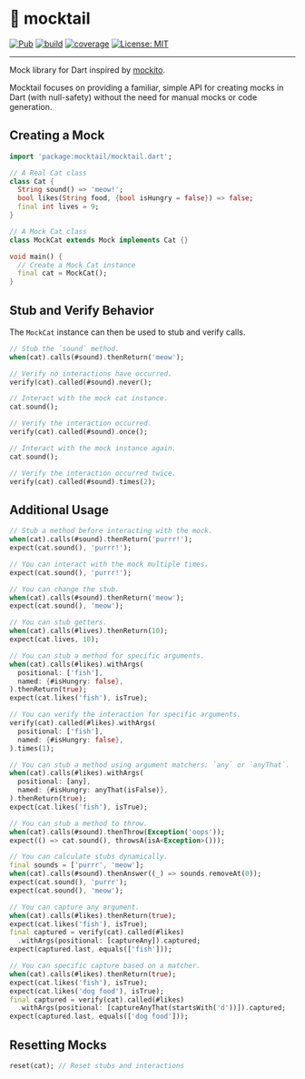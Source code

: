 # 🍹 mocktail

[![Pub](https://img.shields.io/pub/v/mocktail.svg)](https://pub.dev/packages/mocktail)
[![build](https://github.com/felangel/mocktail/workflows/build/badge.svg)](https://github.com/felangel/mocktail/actions)
[![coverage](https://raw.githubusercontent.com/felangel/mocktail/main/coverage_badge.svg)](https://github.com/felangel/mocktail/actions)
[![License: MIT](https://img.shields.io/badge/license-MIT-purple.svg)](https://opensource.org/licenses/MIT)

---

Mock library for Dart inspired by [mockito](https://pub.dev/packages/mockito).

Mocktail focuses on providing a familiar, simple API for creating mocks in Dart (with null-safety) without the need for manual mocks or code generation.

## Creating a Mock

```dart
import 'package:mocktail/mocktail.dart';

// A Real Cat class
class Cat {
  String sound() => 'meow!';
  bool likes(String food, {bool isHungry = false}) => false;
  final int lives = 9;
}

// A Mock Cat class
class MockCat extends Mock implements Cat {}

void main() {
  // Create a Mock Cat instance
  final cat = MockCat();
}
```

## Stub and Verify Behavior

The `MockCat` instance can then be used to stub and verify calls.

```dart
// Stub the `sound` method.
when(cat).calls(#sound).thenReturn('meow');

// Verify no interactions have occurred.
verify(cat).called(#sound).never();

// Interact with the mock cat instance.
cat.sound();

// Verify the interaction occurred.
verify(cat).called(#sound).once();

// Interact with the mock instance again.
cat.sound();

// Verify the interaction occurred twice.
verify(cat).called(#sound).times(2);
```

## Additional Usage

```dart
// Stub a method before interacting with the mock.
when(cat).calls(#sound).thenReturn('purrr!');
expect(cat.sound(), 'purrr!');

// You can interact with the mock multiple times.
expect(cat.sound(), 'purrr!');

// You can change the stub.
when(cat).calls(#sound).thenReturn('meow');
expect(cat.sound(), 'meow');

// You can stub getters.
when(cat).calls(#lives).thenReturn(10);
expect(cat.lives, 10);

// You can stub a method for specific arguments.
when(cat).calls(#likes).withArgs(
  positional: ['fish'],
  named: {#isHungry: false},
).thenReturn(true);
expect(cat.likes('fish'), isTrue);

// You can verify the interaction for specific arguments.
verify(cat).called(#likes).withArgs(
  positional: ['fish'],
  named: {#isHungry: false},
).times(1);

// You can stub a method using argument matchers: `any` or `anyThat`.
when(cat).calls(#likes).withArgs(
  positional: [any],
  named: {#isHungry: anyThat(isFalse)},
).thenReturn(true);
expect(cat.likes('fish'), isTrue);

// You can stub a method to throw.
when(cat).calls(#sound).thenThrow(Exception('oops'));
expect(() => cat.sound(), throwsA(isA<Exception>()));

// You can calculate stubs dynamically.
final sounds = ['purrr', 'meow'];
when(cat).calls(#sound).thenAnswer((_) => sounds.removeAt(0));
expect(cat.sound(), 'purrr');
expect(cat.sound(), 'meow');

// You can capture any argument.
when(cat).calls(#likes).thenReturn(true);
expect(cat.likes('fish'), isTrue);
final captured = verify(cat).called(#likes)
  .withArgs(positional: [captureAny]).captured;
expect(captured.last, equals(['fish']));

// You can specific capture based on a matcher.
when(cat).calls(#likes).thenReturn(true);
expect(cat.likes('fish'), isTrue);
expect(cat.likes('dog food'), isTrue);
final captured = verify(cat).called(#likes)
  .withArgs(positional: [captureAnyThat(startsWith('d'))]).captured;
expect(captured.last, equals(['dog food']));
```

## Resetting Mocks

```dart
reset(cat); // Reset stubs and interactions
```
